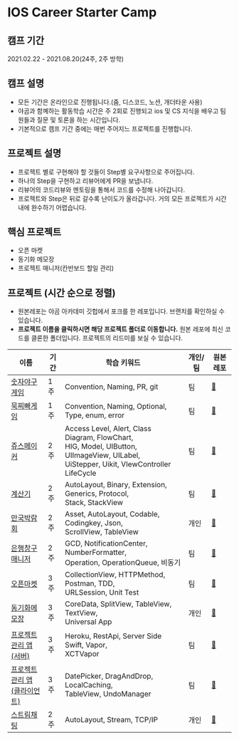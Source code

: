 # IOS Career Starter Camp
## 캠프 기간
2021.02.22 - 2021.08.20(24주, 2주 방학)

## 캠프 설명
- 모든 기간은 온라인으로 진행됩니다.(줌, 디스코드, 노션, 개더타운 사용)
- 야곰과 함꼐하는 활동학습 시간은 주 2회로 진행되고 ios 및 CS 지식을 배우고 팀원들과 질문 및 토론을 하는 시간입니다.
- 기본적으로 캠프 기간 중에는 매번 주어지느 프로젝트를 진행합니다.

## 프로젝트 설명
- 프로젝트 별로 구현해야 할 것들이 Step별 요구사항으로 주어집니다.
- 하나의 Step을 구현하고 리뷰어에게 PR을 보냅니다.
- 리뷰어의 코드리뷰와 멘토링을 통해서 코드를 수정해 나아갑니다.
- 프로젝트와 Step은 뒤로 갈수록 난이도가 올라갑니다. 거의 모든 프로젝트가 시간 내에 완수하기 어렵습니다.

## 핵심 프로젝트
- 오픈 마켓
- 동기화 메모장
- 프로젝트 매니저(칸반보드 할일 관리)

## 프로젝트 (시간 순으로 정렬)
- 원본레포는 야곰 아카데미 깃헙에서 포크를 한 레포입니다. 브랜치를 확인하실 수 있습니다.
- **프로젝트 이름을 클릭하시면 해당 프로젝트 폴더로 이동합니다.** 원본 레포에 최신 코드를 클론한 폴더입니다. 프로젝트의 리드미를 보실 수 있습니다.

|이름              |기간           |학습 키워드|개인/팀                                                                                                                                 |원본레포|
|----------------|-------------|------|-------------------------------------------------------------------------------------------------------------------------------------|------|
|[숫자야구게임](https://github.com/stevenkim18/yagom-ios-repos/tree/main/1_baseball)|1주|Convention, Naming, PR, git|팀                                                                                                                                    |[🔗](https://github.com/Tak95/ios-number-baseball)|
|[묵찌빠게임](https://github.com/stevenkim18/yagom-ios-repos/tree/main/2_rockPaperScissors)|1주|Convention, Naming, Optional, Type, enum, error|팀                                                                                                                                    |[🔗](https://github.com/ryan-son/ios-rock-paper-scissors)|
|[쥬스메이커](https://github.com/stevenkim18/yagom-ios-repos/tree/main/3_juiceMaker)|2주|Access Level, Alert, Class Diagram, FlowChart,</br> HIG, Model, UIButton, UIImageView, UILabel,</br> UiStepper, Uikit, VIewController LifeCycle|팀                                                                                                                                    |[🔗](https://github.com/stevenkim18/ios-juice-maker-fork)|
|[계산기](https://github.com/stevenkim18/yagom-ios-repos/tree/main/4_calculator)|2주|AutoLayout, Binary, Extension, Generics, Protocol,</br> Stack, StackView|팀                                                                                                                                    |[🔗](https://github.com/stevenkim18/ios-calculator-app)|
|[만국박람회](https://github.com/stevenkim18/yagom-ios-repos/tree/main/5_exposition)           |2주           |Asset, AutoLayout, Codable, Codingkey, Json,</br> ScrollView, TableView|개인                                                                                                                                   |[🔗](https://github.com/stevenkim18/ios-exposition-universelle)|
|[은행창구매니저](https://github.com/stevenkim18/yagom-ios-repos/tree/main/6_bankManager)        |2주           |GCD, NotificationCenter, NumberFormatter,</br>  Operation, OperationQueue, 비동기|팀                                                                                                                                    |[🔗](https://github.com/sookim-1/ios-bank-manager)|
|[오픈마켓](https://github.com/stevenkim18/yagom-ios-repos/tree/main/7_openMarket)            |3주           |CollectionView, HTTPMethod, Postman, TDD,</br> URLSession, Unit Test|팀                                                                                                                                    |[🔗](https://github.com/SoKoooool/ios-open-market)|
|[동기화메모장](https://github.com/stevenkim18/yagom-ios-repos/tree/main/8_cloudNotes)         |3주           |CoreData, SplitView, TableView, TextView,</br> Universal App|개인                                                                                                                                   |[🔗](https://github.com/stevenkim18/ios-cloud-notes)|
|[프로젝트 관리 앱</br>(서버)](https://github.com/stevenkim18/yagom-ios-repos/tree/main/9_1_projectManager_server)   |3주           |Heroku, RestApi, Server Side Swift, Vapor,</br> XCTVapor|팀                                                                                                                                    |[🔗](https://github.com/stevenkim18/ios-project-manager-server)|
|[프로젝트 관리 앱</br>(클라이언트)](https://github.com/stevenkim18/yagom-ios-repos/tree/main/9_2_projectManager_client)|3주           |DatePicker, DragAndDrop, LocalCaching,</br> TableView, UndoManager|팀                                                                                                                                    |[🔗](https://github.com/stevenkim18/ios-project-manager)|
|[스트림채팅](https://github.com/stevenkim18/yagom-ios-repos/tree/main/bonus_streamChat)          |2주           |AutoLayout, Stream, TCP/IP|개인 |   [🔗](https://github.com/stevenkim18/ios-stream-chat)|          

